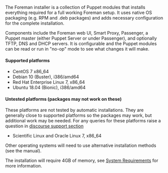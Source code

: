 
The Foreman installer is a collection of Puppet modules that installs everything required for a full working Foreman setup.  It uses native OS packaging (e.g. RPM and .deb packages) and adds necessary configuration for the complete installation.

Components include the Foreman web UI, Smart Proxy, Passenger, a Puppet master (either Puppet Server or under Passenger), and optionally TFTP, DNS and DHCP servers.  It is configurable and the Puppet modules can be read or run in "no-op" mode to see what changes it will make.

#### Supported platforms
* CentOS 7 x86_64
* Debian 10 (Buster), i386/amd64
* Red Hat Enterprise Linux 7, x86_64
* Ubuntu 18.04 (Bionic), i386/amd64

#### Untested platforms (packages may not work on these)

These platforms are not tested by automatic installations. They are generally close to supported platforms so the packages may work, but additional work may be needed. For any queries for these platforms raise a question in [discourse support section](https://community.theforeman.org/c/support/10)

  * Scientific Linux and Oracle Linux 7, x86_64

Other operating systems will need to use alternative installation methods (see the manual).

The installation will require 4GB of memory, see [System Requirements](manuals/{{page.version}}/index.html#3.1SystemRequirements) for more information.
